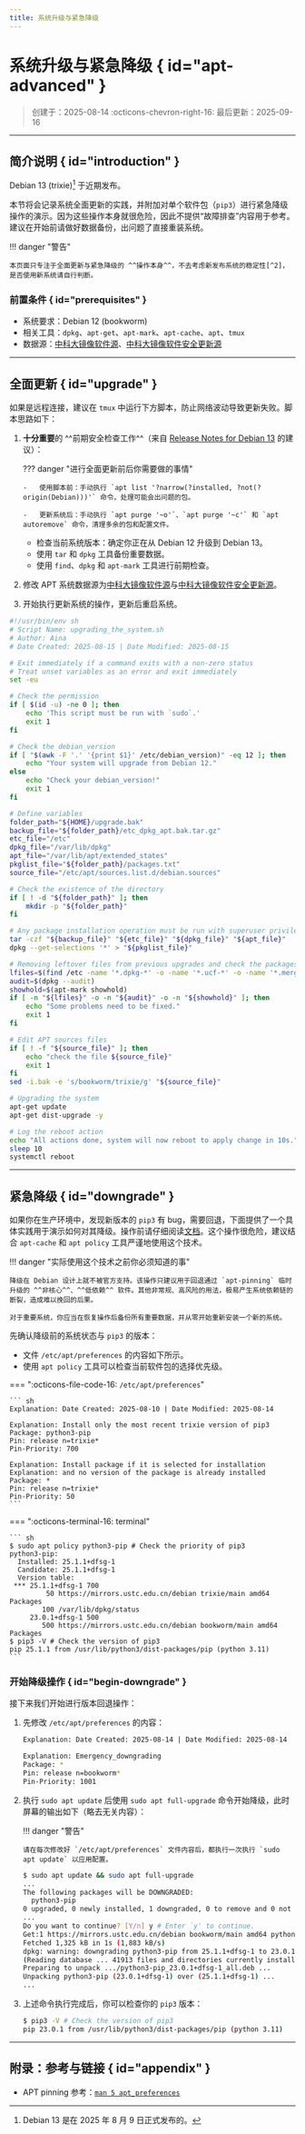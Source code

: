```yaml
---
title: 系统升级与紧急降级
---
```


系统升级与紧急降级 { id="apt-advanced" }
========================================

> 创建于：2025-08-14 :octicons-chevron-right-16: 最后更新：2025-09-16

---

简介说明 { id="introduction" }
------------------------------

Debian 13 (trixie)[^1] 于近期发布。

本节将会记录系统全面更新的实践，并附加对单个软件包（`pip3`）进行紧急降级操作的演示。因为这些操作本身就很危险，因此不提供“故障排查”内容用于参考。建议在开始前请做好数据备份，出问题了直接重装系统。

!!! danger "警告"

    本页面只专注于全面更新与紧急降级的 ^^操作本身^^，不去考虑新发布系统的稳定性[^2]，是否使用新系统请自行判断。

### 前置条件 { id="prerequisites" }

-   系统要求：Debian 12 (bookworm)
-   相关工具：`dpkg`、`apt-get`、`apt-mark`、`apt-cache`、`apt`、`tmux`
-   数据源：[中科大镜像软件源][debian]、[中科大镜像软件安全更新源][debian-security]

---

全面更新 { id="upgrade" }
-------------------------

如果是远程连接，建议在 `tmux` 中运行下方脚本，防止网络波动导致更新失败。脚本思路如下：

1.  **十分重要**的 ^^前期安全检查工作^^（来自 [Release Notes for Debian 13][release-notes] 的建议）：

    ??? danger "进行全面更新前后你需要做的事情"
        
        -   使用脚本前：手动执行 `apt list '?narrow(?installed, ?not(?origin(Debian)))'` 命令，处理可能会出问题的包。
    
        -   更新系统后：手动执行 `apt purge '~o'`、`apt purge '~c'` 和 `apt autoremove` 命令，清理多余的包和配置文件。

    -   检查当前系统版本：确定你正在从 Debian 12 升级到 Debian 13。
    -   使用 `tar` 和 `dpkg` 工具备份重要数据。
    -   使用 `find`、`dpkg` 和 `apt-mark` 工具进行前期检查。

1.  修改 APT 系统数据源为[中科大镜像软件源][debian]与[中科大镜像软件安全更新源][debian-security]。
1.  开始执行更新系统的操作，更新后重启系统。

``` sh linenums="1" hl_lines="16-22 38-40 42-49 51-56 58-60 62-65"
#!/usr/bin/env sh
# Script Name: upgrading_the_system.sh
# Author: Aina
# Date Created: 2025-08-15 | Date Modified: 2025-08-15

# Exit immediately if a command exits with a non-zero status
# Treat unset variables as an error and exit immediately
set -eu

# Check the permission
if [ $(id -u) -ne 0 ]; then
    echo 'This script must be run with `sudo`.'
    exit 1
fi

# Check the debian_version
if [ "$(awk -F '.' '{print $1}' /etc/debian_version)" -eq 12 ]; then
    echo "Your system will upgrade from Debian 12."
else
    echo "Check your debian_version!"
    exit 1
fi

# Define variables
folder_path="${HOME}/upgrade.bak"
backup_file="${folder_path}/etc_dpkg_apt.bak.tar.gz"
etc_file="/etc"
dpkg_file="/var/lib/dpkg"
apt_file="/var/lib/apt/extended_states"
pkglist_file="${folder_path}/packages.txt"
source_file="/etc/apt/sources.list.d/debian.sources"

# Check the existence of the directory
if [ ! -d "${folder_path}" ]; then
    mkdir -p "${folder_path}"
fi

# Any package installation operation must be run with superuser privileges
tar -czf "${backup_file}" "${etc_file}" "${dpkg_file}" "${apt_file}" 
dpkg --get-selections '*' > "${pkglist_file}"

# Removing leftover files from previous upgrades and check the packages status
lfiles=$(find /etc -name '*.dpkg-*' -o -name '*.ucf-*' -o -name '*.merge-error')
audit=$(dpkg --audit)
showhold=$(apt-mark showhold)
if [ -n "${lfiles}" -o -n "${audit}" -o -n "${showhold}" ]; then
    echo "Some problems need to be fixed."
    exit 1
fi

# Edit APT sources files
if [ ! -f "${source_file}" ]; then 
    echo "check the file ${source_file}"
    exit 1
fi
sed -i.bak -e 's/bookworm/trixie/g' "${source_file}"

# Upgrading the system
apt-get update
apt-get dist-upgrade -y

# Log the reboot action
echo "All actions done, system will now reboot to apply change in 10s."
sleep 10
systemctl reboot
```

---

紧急降级 { id="downgrade" }
---------------------------

如果你在生产环境中，发现新版本的 `pip3` 有 bug，需要回退，下面提供了一个具体实践用于演示如何对其降级。操作前请仔细阅读[文档][aptpinning]。这个操作很危险，建议结合 `apt-cache` 和 `apt policy` 工具严谨地使用这个技术。

!!! danger "实际使用这个技术之前你必须知道的事"

    降级在 Debian 设计上就不被官方支持。该操作只建议用于回退通过 `apt-pinning` 临时升级的 ^^非核心^^、^^低依赖^^ 软件。其他非常规、高风险的用法，极易产生系统依赖链的断裂，造成难以挽回的后果。

    对于重要系统，你应当在恢复操作后备份所有重要数据，并从零开始重新安装一个新的系统。


先确认降级前的系统状态与 `pip3` 的版本：

-   文件 `/etc/apt/preferences` 的内容如下所示。
-   使用 `apt policy` 工具可以检查当前软件包的选择优先级。

=== ":octicons-file-code-16: `/etc/apt/preferences`"

    ``` sh
    Explanation: Date Created: 2025-08-10 | Date Modified: 2025-08-14

    Explanation: Install only the most recent trixie version of pip3
    Package: python3-pip
    Pin: release n=trixie*
    Pin-Priority: 700

    Explanation: Install package if it is selected for installation
    Explanation: and no version of the package is already installed
    Package: *
    Pin: release n=trixie*
    Pin-Priority: 50
    ```

=== ":octicons-terminal-16: terminal"

    ``` sh
    $ sudo apt policy python3-pip # Check the priority of pip3
    python3-pip:
      Installed: 25.1.1+dfsg-1
      Candidate: 25.1.1+dfsg-1
      Version table:
     *** 25.1.1+dfsg-1 700
             50 https://mirrors.ustc.edu.cn/debian trixie/main amd64 Packages
            100 /var/lib/dpkg/status
         23.0.1+dfsg-1 500
            500 https://mirrors.ustc.edu.cn/debian bookworm/main amd64 Packages
    $ pip3 -V # Check the version of pip3
    pip 25.1.1 from /usr/lib/python3/dist-packages/pip (python 3.11)
    ```

### 开始降级操作 { id="begin-downgrade" }

接下来我们开始进行版本回退操作：

1.  先修改 `/etc/apt/preferences` 的内容：

    ``` sh title="/etc/apt/preferences"
    Explanation: Date Created: 2025-08-14 | Date Modified: 2025-08-14
    
    Explanation: Emergency_downgrading  
    Package: *
    Pin: release n=bookworm*
    Pin-Priority: 1001
    ```

1.  执行 `sudo apt update` 后使用 `sudo apt full-upgrade` 命令开始降级，此时屏幕的输出如下（略去无关内容）：

    !!! danger "警告"

        请在每次修改好 `/etc/apt/preferences` 文件内容后，都执行一次执行 `sudo apt update` 以应用配置。

    ``` sh
    $ sudo apt update && sudo apt full-upgrade
    ...
    The following packages will be DOWNGRADED:
      python3-pip
    0 upgraded, 0 newly installed, 1 downgraded, 0 to remove and 0 not upgraded.
    ...
    Do you want to continue? [Y/n] y # Enter `y' to continue.
    Get:1 https://mirrors.ustc.edu.cn/debian bookworm/main amd64 python3-pip all 23.0.1+dfsg-1 [1,325 kB]
    Fetched 1,325 kB in 1s (1,883 kB/s)
    dpkg: warning: downgrading python3-pip from 25.1.1+dfsg-1 to 23.0.1+dfsg-1
    (Reading database ... 41913 files and directories currently installed.)
    Preparing to unpack .../python3-pip_23.0.1+dfsg-1_all.deb ...
    Unpacking python3-pip (23.0.1+dfsg-1) over (25.1.1+dfsg-1) ...
    ...
    ```

1.  上述命令执行完成后，你可以检查你的 `pip3` 版本：
 
    ``` sh
    $ pip3 -V # Check the version of pip3
    pip 23.0.1 from /usr/lib/python3/dist-packages/pip (python 3.11)
    ```

---

附录：参考与链接 { id="appendix" }
----------------------

-   APT pinning 参考：[`man 5 apt_preferences`][aptpinning]

[debian]: https://mirrors.ustc.edu.cn/help/debian.html "Debian - USTC Mirror Help"
[debian-security]: https://mirrors.ustc.edu.cn/help/debian-security.html "Debian Security - USTC Mirror Help"
[aptpinning]: https://manpages.debian.org/bookworm/apt/apt_preferences.5.en.html "APT_PREFERENCES(5)"
[release-notes]: https://www.debian.org/releases/trixie/release-notes/index.html "Release Notes for Debian 13 (trixie)"

[^1]: Debian 13 是在 2025 年 8 月 9 日正式发布的。
[^2]: Debian 官方手册中有建议：只在主版本发布了一个月且你已经评估了形势之后，才更新到新版本。
